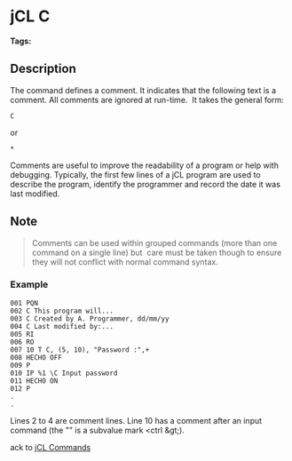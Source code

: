 # jCL C

<PageHeader />

**Tags:**
<badge text='debugging' vertical='middle' />
<badge text='jcl' vertical='middle' />

## Description

The command defines a comment. It indicates that the following text is a comment. All comments are ignored at run-time.  It takes the general form:

```
C
```

or

```
*
```

Comments are useful to improve the readability of a program or help with debugging. Typically, the first few lines of a jCL program are used to describe the program, identify the programmer and record the date it was last modified.

## Note

> Comments can be used within grouped commands (more than one command on a single line) but  care must be taken though to ensure they will not conflict with normal command syntax.

### Example

```
001 PQN
002 C This program will...
003 C Created by A. Programmer, dd/mm/yy
004 C Last modified by:...
005 RI
006 RO
007 10 T C, (5, 10), "Password :",+
008 HECHO OFF
009 P
010 IP %1 \C Input password
011 HECHO ON
012 P
.
.
```

Lines 2 to 4 are comment lines. Line 10 has a comment after an input command (the "\" is a subvalue mark &lt;ctrl \&gt;).

ack to [jCL Commands](./../README.md)
  
<PageFooter />